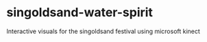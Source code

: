 # singoldsand-water-spirit

Interactive visuals for the singoldsand festival using microsoft kinect
